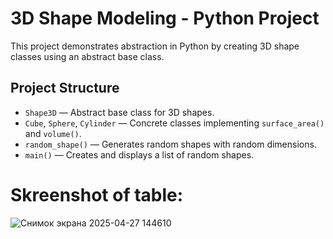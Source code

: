 # 3D Shape Modeling - Python Project

This project demonstrates abstraction in Python by creating 3D shape classes using an abstract base class.

## Project Structure
- `Shape3D` — Abstract base class for 3D shapes.
- `Cube`, `Sphere`, `Cylinder` — Concrete classes implementing `surface_area()` and `volume()`.
- `random_shape()` — Generates random shapes with random dimensions.
- `main()` — Creates and displays a list of random shapes.

# Skreenshot of table:
![Снимок экрана 2025-04-27 144610](https://github.com/user-attachments/assets/c9b77428-1d92-4cca-9fa3-fb21995dbfbf)
